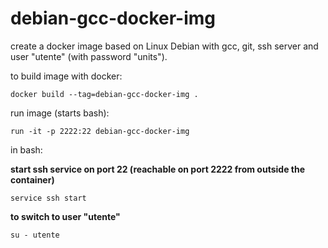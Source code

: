 # debian-gcc-docker-img
create a docker image based on Linux Debian with gcc, git, ssh server and user "utente" (with password "units").

to build image with docker:
```
docker build --tag=debian-gcc-docker-img .
```

run image (starts bash):
```
run -it -p 2222:22 debian-gcc-docker-img
```
in bash:

**start ssh service on port 22 (reachable on port 2222 from outside the container)**
```
service ssh start 
```
**to switch to user "utente"**
```
su - utente
```
